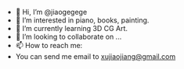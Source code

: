 - 👋 Hi, I’m @jiaogegege
- 👀 I’m interested in piano, books, painting.
- 🌱 I’m currently learning 3D CG Art.
- 💞️ I’m looking to collaborate on ...
- 📫 How to reach me:
- You can send me email to xujiaojiang@gmail.com

<!---
jiaogegege/jiaogegege is a ✨ special ✨ repository because its `README.md` (this file) appears on your GitHub profile.
You can click the Preview link to take a look at your changes.
--->
